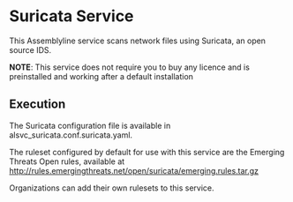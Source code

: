 # Suricata Service

This Assemblyline service scans network files using Suricata, an open source IDS.

**NOTE**: This service does not require you to buy any licence and is preinstalled and working after a default installation

## Execution

The Suricata configuration file is available in alsvc_suricata.conf.suricata.yaml.

The ruleset configured by default for use with this service are the Emerging Threats Open rules, available at 
http://rules.emergingthreats.net/open/suricata/emerging.rules.tar.gz

Organizations can add their own rulesets to this service.